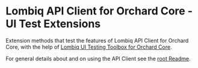 # Lombiq API Client for Orchard Core - UI Test Extensions

Extension methods that test the features of Lombiq API Client for Orchard Core, with the help of [Lombiq UI Testing Toolbox for Orchard Core](https://github.com/Lombiq/UI-Testing-Toolbox).

For general details about and on using the API Client see the [root Readme](../Readme.md).
